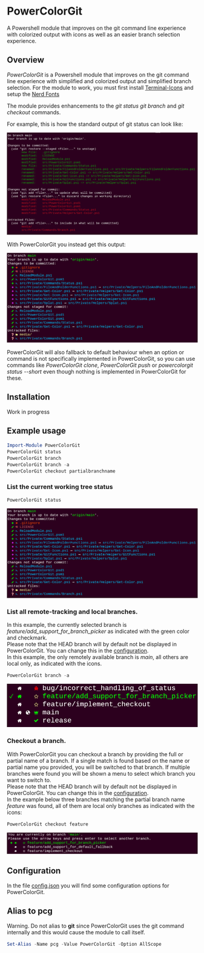 # PowerColorGit

A Powershell module that improves on the git command line experience with colorized output with icons as well as an easier branch selection experience.

## Overview #

*PowerColorGit* is a Powershell module that improves on the git command line experience with simplified and colorized output and simplified branch selection.
For the module to work, you must first install [Terminal-Icons](https://github.com/devblackops/Terminal-Icons/) and setup the [Nerd Fonts](https://github.com/ryanoasis/nerd-fonts/)

The module provides enhancements to the _git status_ _git branch_ and _git checkout_ commands.

For example, this is how the standard output of git status can look like:

![git status standard output](./media/screens/git_status.png)

With PowerColorGit you instead get this output:

![powercolorgit status output](./media/screens/powercolorgit_status.png)

PowerColorGit will also fallback to default behaviour when an option or command is not specifically implemented in PowerColorGit, so you can use commands like _PowerColorGit clone_, _PowerColorGit push_ or _powercolorgit status --short_ even though nothing is implemented in PowerColorGit for these.

## Installation
Work in progress

## Example usage
```powershell
Import-Module PowerColorGit
PowerColorGit status
PowerColorGit branch
PowerColorGit branch -a
PowerColorGit checkout partialbranchname
```

### List the current working tree status
```powershell
PowerColorGit status
```
![powercolorgit status output](./media/screens/powercolorgit_status.png)

### List all remote-tracking and local branches.
In this example, the currently selected branch is _feature/add_support_for_branch_picker_ as indicated with the green color and checkmark.\
Please note that the HEAD branch will by default not be displayed in PowerColorGit. You can change this in the [configuration](./src/config.json#L4).\
In this example, the only remotely available branch is _main_, all others are local only, as indicated with the icons.
```powershell
PowerColorGit branch -a
```
![powercolorgit branch -a output](./media/screens/powercolorgit_branch_a.png)

### Checkout a branch.
With PowerColorGit you can checkout a branch by providing the full or partial name of a branch. If a single match is found based on the name or partial name you provided, you will be switched to that branch. If multiple branches were found you will be shown a menu to select which branch you want to switch to.\
Please note that the HEAD branch will by default not be displayed in PowerColorGit. You can change this in the [configuration](./src/config.json#L53).\
In the example below three branches matching the partial branch name _feature_ was found, all of them are local only branches as indicated with the icons:
```powershell
PowerColorGit checkout feature
```
![powercolorgit branch -a output](./media/screens/powercolorgit_checkout_selection.png)


## Configuration
In the file [config.json](./src/config.json) you will find some configuration options for PowerColorGit.

## Alias to pcg
Warning. Do not alias to **git** since PowerColorGit uses the git command internally and this would cause the module to call itself.
```powershell
Set-Alias -Name pcg -Value PowerColorGit -Option AllScope
```
